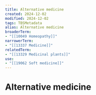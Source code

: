 ```yaml
---
title: Alternative medicine
created: 2024-12-02
modified: 2024-12-02
tags: TBSMetadata
alias: Alternative medicine
broaderTerm:
- "[[10049 Homeopathy]]"
narrowerTerm:
- "[[13337 Medicine]]"
relatedTerm:
- "[[13329 Medicinal plants]]"
use:
- "[[19062 Soft medicine]]"
---
```

# Alternative medicine
